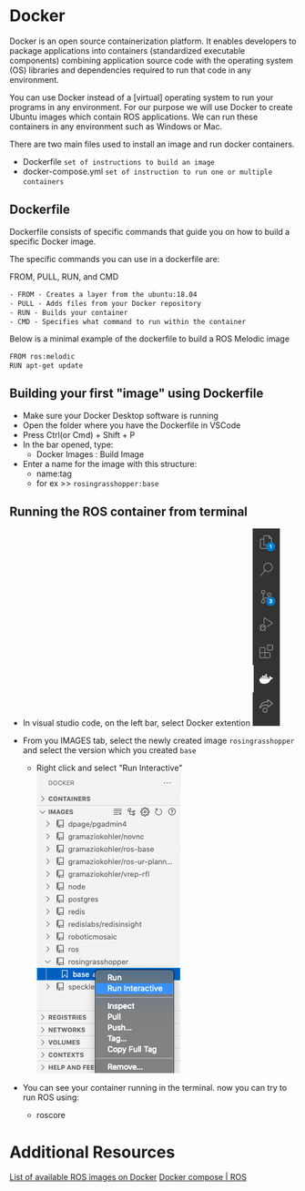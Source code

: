 # Docker
Docker is an open source containerization platform. It enables developers to package applications into containers (standardized executable components) combining application source code with the operating system (OS) libraries and dependencies required to run that code in any environment.

You can use Docker instead of a [virtual] operating system to run your programs in any environment. For our purpose we will use Docker to create Ubuntu images which contain ROS applications. We can run these containers in any environment such as Windows or Mac.

There are two main files used to install an image and run docker containers.
- Dockerfile `set of instructions to build an image`
- docker-compose.yml `set of instruction to run one or multiple containers`

## Dockerfile
Dockerfile consists of specific commands that guide you on how to build a specific Docker image. 

The specific commands you can use in a dockerfile are:

FROM, PULL, RUN, and CMD
```
- FROM - Creates a layer from the ubuntu:18.04
- PULL - Adds files from your Docker repository
- RUN - Builds your container
- CMD - Specifies what command to run within the container
```

Below is a minimal example of the dockerfile to build a ROS Melodic image

```
FROM ros:melodic
RUN apt-get update
```

## Building your first "image" using Dockerfile
- Make sure your Docker Desktop software is running
- Open the folder where you have the Dockerfile in VSCode
- Press Ctrl(or Cmd) + Shift + P
- In the bar opened, type:
    - Docker Images : Build Image
- Enter a name for the image with this structure:
    - name:tag
    - for ex >> `rosingrasshopper:base`

## Running the ROS container from terminal
- In visual studio code, on the left bar, select Docker extention
![docker_extention](./media/docker_extention.png)

- From you IMAGES tab, select the newly created image `rosingrasshopper` and select the version which you created `base`
    - Right click and select "Run Interactive"
    ![run_interactive](./media/run_interactive.png)

- You can see your container running in the terminal. 
now you can try to run ROS using:
    - roscore

# Additional Resources
 [List of available ROS images on Docker](https://registry.hub.docker.com/_/ros/)
 [Docker compose | ROS](`http://wiki.ros.org/docker/Tutorials/Compose`)
 